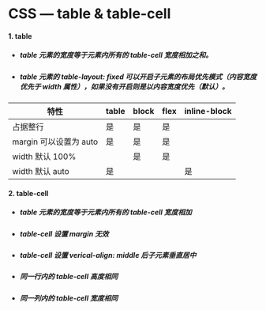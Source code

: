 # CSS — table & table-cell
#### 1. table
- ##### table 元素的宽度等于元素内所有的 table-cell 宽度相加之和。

- ##### table 元素的 table-layout: fixed 可以开启子元素的布局优先模式（内容宽度优先于 width 属性），如果没有开启则是以内容宽度优先（默认）。

特性 | table | block | flex | inline-block
---|---|---|---|---
占据整行 | 是 | 是 | 是 |
margin 可以设置为 auto | 是 | 是 | 是 |
width 默认 100% |  | 是 | 是 |
width 默认 auto | 是 |  | | 是


#### 2. table-cell
- ##### table 元素的宽度等于元素内所有的 table-cell 宽度相加
- ##### table-cell 设置 margin 无效
- ##### table-cell 设置 verical-align: middle 后子元素垂直居中
- ##### 同一行内的 table-cell 高度相同
- ##### 同一列内的 table-cell 宽度相同
